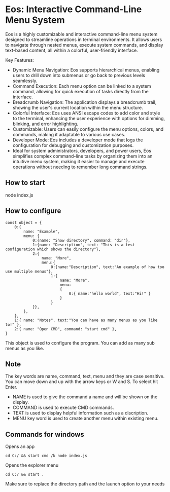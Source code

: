 # Eos: Interactive Command-Line Menu System
Eos is a highly customizable and interactive command-line menu system designed to streamline operations in terminal environments. It allows users to navigate through nested menus, execute system commands, and display text-based content, all within a colorful, user-friendly interface.

Key Features:
- Dynamic Menu Navigation: Eos supports hierarchical menus, enabling users to drill down into submenus or go back to previous levels seamlessly.
- Command Execution: Each menu option can be linked to a system command, allowing for quick execution of tasks directly from the interface.
- Breadcrumb Navigation: The application displays a breadcrumb trail, showing the user's current location within the menu structure.
- Colorful Interface: Eos uses ANSI escape codes to add color and style to the terminal, enhancing the user experience with options for dimming, blinking, and error highlighting.
- Customizable: Users can easily configure the menu options, colors, and commands, making it adaptable to various use cases.
- Developer Mode: Eos includes a developer mode that logs the configuration for debugging and customization purposes.
- Ideal for system administrators, developers, and power users, Eos simplifies complex command-line tasks by organizing them into an intuitive menu system, making it easier to manage and execute operations without needing to remember long command strings.

## How to start
node index.js

## How to configure
````
const object = {
    0:{ 
        name: "Example", 
        menu: {
            0:{name: "Show directory", command: "dir"},
            1:{name: "Description", text: "This is a test configuration which shows the directory"},
            2:{
                name: "More", 
                menu:{
                	0:{name:"Description", text:"An example of how too use multiple menus"},
                    1:{
                        name: "More", 
                        menu:
                        {
                            0:{ name:"hello world", text:"Hi!" }
                        }
                    }
            }},
        }, 
    },
    1:{ name: "Notes", text:"You can have as many menus as you like to!" },
    2:{ name: "Open CMD", command: "start cmd" },
}
````
This object is used to configure the program. You can add as many sub menus as you like.

## Note
The key words are name, command, text, menu and they are case sensitive.
You can move down and up with the arrow keys or W and S. To select hit Enter.

- NAME is used to give the command a name and will be shown on the display.
- COMMAND is used to execute CMD commands.
- TEXT is used to display helpful information such as a discription.
- MENU key word is used to create another menu within existing menu.

## Commands for windows
Opens an app
````
cd C:/ && start cmd /k node index.js
````
Opens the explorer menu
````
cd C:/ && start .
````

Make sure to replace the directory path and the launch option to your needs